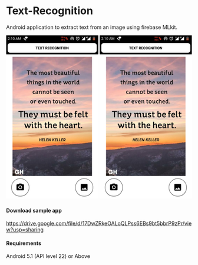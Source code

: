 # Text-Recognition
Android application to extract text from an image using firebase MLkit.

<img src="https://github.com/Samuel310/Text-Recognition/blob/master/img1.png" width="250px">
<img src="https://github.com/Samuel310/Text-Recognition/blob/master/img1.png" width="250px">

#### Download sample app
https://drive.google.com/file/d/17DwZRkeOALoQLPss6EBs9bt5bbrP9zPr/view?usp=sharing

#### Requirements
Android 5.1 (API level 22) or Above
